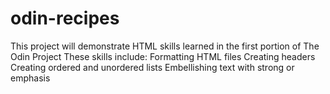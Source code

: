 # odin-recipes
This project will demonstrate HTML skills learned in the  first portion of The Odin Project
These skills include:
    Formatting HTML files
    Creating headers
    Creating ordered and unordered lists
    Embellishing text with strong or emphasis